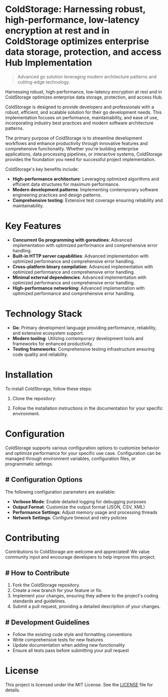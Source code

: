 <!-- fallback_ColdStorage_20251029013438_36172 -->

# ColdStorage: Harnessing robust, high-performance, low-latency encryption at rest and in ColdStorage optimizes enterprise data storage, protection, and access Hub Implementation
> Advanced go solution leveraging modern architecture patterns and cutting-edge technology.

Harnessing robust, high-performance, low-latency encryption at rest and in ColdStorage optimizes enterprise data storage, protection, and access Hub.

ColdStorage is designed to provide developers and professionals with a robust, efficient, and scalable solution for their go development needs. This implementation focuses on performance, maintainability, and ease of use, incorporating industry best practices and modern software architecture patterns.

The primary purpose of ColdStorage is to streamline development workflows and enhance productivity through innovative features and comprehensive functionality. Whether you're building enterprise applications, data processing pipelines, or interactive systems, ColdStorage provides the foundation you need for successful project implementation.

ColdStorage's key benefits include:

* **High-performance architecture**: Leveraging optimized algorithms and efficient data structures for maximum performance.
* **Modern development patterns**: Implementing contemporary software engineering practices and design patterns.
* **Comprehensive testing**: Extensive test coverage ensuring reliability and maintainability.

# Key Features

* **Concurrent Go programming with goroutines**: Advanced implementation with optimized performance and comprehensive error handling.
* **Built-in HTTP server capabilities**: Advanced implementation with optimized performance and comprehensive error handling.
* **Cross-platform binary compilation**: Advanced implementation with optimized performance and comprehensive error handling.
* **Minimal external dependencies**: Advanced implementation with optimized performance and comprehensive error handling.
* **High-performance networking**: Advanced implementation with optimized performance and comprehensive error handling.

# Technology Stack

* **Go**: Primary development language providing performance, reliability, and extensive ecosystem support.
* **Modern tooling**: Utilizing contemporary development tools and frameworks for enhanced productivity.
* **Testing frameworks**: Comprehensive testing infrastructure ensuring code quality and reliability.

# Installation

To install ColdStorage, follow these steps:

1. Clone the repository:


2. Follow the installation instructions in the documentation for your specific environment.

# Configuration

ColdStorage supports various configuration options to customize behavior and optimize performance for your specific use case. Configuration can be managed through environment variables, configuration files, or programmatic settings.

## # Configuration Options

The following configuration parameters are available:

* **Verbose Mode**: Enable detailed logging for debugging purposes
* **Output Format**: Customize the output format (JSON, CSV, XML)
* **Performance Settings**: Adjust memory usage and processing threads
* **Network Settings**: Configure timeout and retry policies

# Contributing

Contributions to ColdStorage are welcome and appreciated! We value community input and encourage developers to help improve this project.

## # How to Contribute

1. Fork the ColdStorage repository.
2. Create a new branch for your feature or fix.
3. Implement your changes, ensuring they adhere to the project's coding standards and guidelines.
4. Submit a pull request, providing a detailed description of your changes.

## # Development Guidelines

* Follow the existing code style and formatting conventions
* Write comprehensive tests for new features
* Update documentation when adding new functionality
* Ensure all tests pass before submitting your pull request

# License

This project is licensed under the MIT License. See the [LICENSE](https://github.com/emrullahgit1/ColdStorage/blob/main/LICENSE) file for details.
